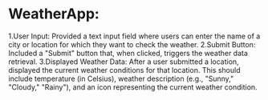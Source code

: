 WeatherApp:
===========

1.User Input: Provided a text input field where users can enter the name of a city or location for which they want to check the weather.
2.Submit Button: Included a "Submit" button that, when clicked, triggers the weather data
retrieval.
3.Displayed Weather Data: After a user submitted a location, displayed the current weather
 conditions for that location. This should include temperature (in Celsius), weather
 description (e.g., "Sunny," "Cloudy," "Rainy"), and an icon representing the current weather
 condition.